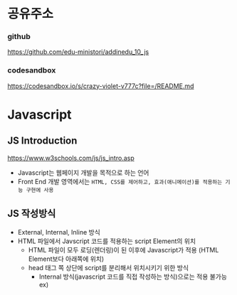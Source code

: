 # 공유주소

### github

https://github.com/edu-ministori/addinedu_10_js

### codesandbox

https://codesandbox.io/s/crazy-violet-v777c?file=/README.md

# Javascript

## JS Introduction

https://www.w3schools.com/js/js_intro.asp

- Javascript는 웹페이지 개발을 목적으로 하는 언어
- Front End 개발 영역에서는 `HTML, CSS를 제어하고, 효과(애니메이션)를 적용하는 기능 구현에 사용`

## JS 작성방식

- External, Internal, Inline 방식
- HTML 파일에서 Javscript 코드를 적용하는 script Element의 위치
  - HTML 파일이 모두 로딩(렌더링)이 된 이후에 Javascript가 적용
    (HTML Element보다 아래쪽에 위치)
  - head 태그 쪽 상단에 script를 분리해서 위치시키기 위한 방식
    - Internal 방식(javascript 코드를 직접 작성하는 방식)으로는 적용 불가능 ex) <script>...<script>
    - External 방식 : script 태그에 defer attribute를 사용
      - 상단에 위치하더라도 defer attribute를 사용하면, HTML Element가 모두 로딩된 이후에 javascript 코드를 실행

## Javascript 언어를 공부하는 방법(순서)

> 언어적 관점
>
> - 프로그래밍 언어 문법
> - 일반적 알고리즘
>
> 활용적 관점
>
> - 활용 목적 : 웹 개발, 소프트웨어 개발, 게임 개발 / 사용 소프트웨어의 목적

```
Ex)

웹 FrontEnd 개발 : Javascript
1) 언어적 관점 : Javascript 문법
2) 활용적 관점 : 브라우저, HTML, CSS 연관 관계 => 서비스 개발

게임 개발 => 유니티/언리얼엔진 게임엔진 소프트웨어 => C#/C++
1) 언어적 관점 : C#/C++ 문법
2) 활용적 관점 : 게임엔진 소프트웨어에 적용, 게임프로그래밍 최적화

```

## Javascript(ECMAScript) Version

- ES5
- ES6

## ES6에서 추가된 내용

- 변수 개념 확장
- class 개념 추가
- 함수 사용 방식 확장
- 프레임워크, 라이브러리(ReactJS, NodeJS)에 사용됨

## Javascript

### 문법

- 변수 / 데이터 / 연산자
- 명령문(구문)
- 함수
- 배열/객체/class
- 추가문법

### Javascript 활용

- 이벤트
- HTML, CSS 와의 관계(제어)

## Javascript 문법

### JS variables

https://www.w3schools.com/js/js_variables.asp

> 변수
>
> - 변하는 수
> - 수(값:데이터)가 저장되는 공간

```
변수정의(선언)키워드(예약어) 변수이름= 초기값;

var a = 10;
```

> var
>
> - 변수 선언
> - 변수 값 변경 가능

```
Naming 표기법
- 동일한 이름 여러번 사용될 수 없음
- 여러단어를 사용해서 네이밍을 할 때 단어와 단어를 구분 : 가독성

snake case : car_person_name - File/Folder
kebab case : car-person-name - HTML/ id, class
camel case : carPersonName - javascript 변수, 함수
pascal case : CarPersonName - javascript Class
```

### JS Let, Const

https://www.w3schools.com/js/js_let.asp
https://www.w3schools.com/js/js_const.asp

- ES6에서 추가된 변수 선언 키워드

```
let a = 0;

const b = 'a';
```

> let
>
> - 변수 선언
> - 초기화 변수 값 변경 가능

> const(constant)
>
> - 변수 선언
> - 초기화 변수 값 변경 불가능
> - 복잡한 데이터를 간단한 변수 이름으로 대체사용하기 위한 경우

### JS Data type

https://www.w3schools.com/js/js_datatypes.asp

- 숫자, 문자, 객체

> 숫자
>
> - 숫자 데이터 : 정수, 실수

> 문자
>
> - 문자 데이터 : 문자(character), 문자열(string)

> boolean(논리데이터)
>
> - 참(true), 거짓(false) 두 가지 결과 값을 가지고 있는 타입

> 배열
>
> - 데이터 여러개가 나열된 집합

> 객체
>
> - 데이터 집합

> Javascript 데이터 타입을 구분하지 않음
>
> - 변수 선언시 구분하지 않음
> - 데이터 상세 타입을 구분하지 않음

- js

```
var a = 1; // var - 값을 변경할 수 있는 변수 선언
let b = 1.5; // let - 값을 변경할 수 있는 변수 선언
let c = 'hello';
```

- java

```
int a = 1; // int - 정수형태의 값을 변경할 수 있는 변수 선언
short b = 1; // short - 2byte 크기의 정수형태의 값을 변경할 수 있는 변수 선언
float b = 1.1; // float - 실수형태의 값을 변경할 수 있는 변수 선언
String d = "hello" // String - 문자열 형태의 값을 변경할 수 있는 변수 선언
```

### JS operator(연산자)

> 할당 연산자

```
=
```

> 산술 연산자

```
+, *, /, -, %
% : 나머지 계산
Ex) 5 % 3 = 2

+ 연산자 활용
5 + 5 =  10
5 + 'a' = '5a' (연결연산)
```

> 비교 연산자
>
> - 결과값 : boolean(t/f)

```
== : 같다(크기)
=== : 같다(크기, 타입)
!= : 같지않다(크기)
!== : 같지않다(크기, 타입)
> : 크다
< : 작다
>= : 크거나 같다
<= : 작거나 같다
```

> 논리 연산자
>
> - 결과값 : boolean(t/f)

```
&& : AND
|| : OR ( | -> pipe)
! : NOT

a > 5 && a < 10 : a는 5보다 크고 10보다 작다
a < 5 || a > 10 : a는 5보다 작거나 10보다 크다
!(a < 5) : a가 5보다 작지 않다
```

> 산술 연산 + 할당 연산

```
a += 1 => a = a + 1
=> 변수 += 값 : 값만큼 일정한 증가 연산

a = a + 1;
a += 1;
a++; (증가연산)

a = a - 1;
a -= 1;
a--; (감소연산)

a++,a-- => 증감연산자
```

> 명령문(구문) : 프로그래밍 실행 흐름의 변화를 줄 수 있음
>
> - 분기문
> - 반복문

### JS Condition

https://www.w3schools.com/js/js_if_else.asp

> if : 조건문 / 분기문
>
> - 식의 결과값이 참이면 실행문 실행,

```
if(condition){
  실행문
}

condition : 결과값이 boolean 데이터인 식

if(a>10){} : a>10 => true/false

if(a+1){} : a+1 => 음수, 0, 양수 : 0(false) / 정수(true)

if(a){} : a => true / false or 0 / 정수

if(true){}

if(condition1) {
  실행문1
}else if(condition2){
  실행문2
}else{
  실행문3
}

else if : 필요시 사용, 여러번 반복 사용 가능
else : 필요시 사용, 마지막에 한번 사용 가능

```

### JS switch

https://www.w3schools.com/js/js_switch.asp

> switch : 분기문

```
switch(expresstion) {
  case 결과값1:
    실행문1;
    break;
  case 결과값2:
    실행문2;
    break;
  default:
    실행문3;
}

expresstion : 표현식, 결과값이 일반 데이터(숫자, 문자, 불리언)
```

### for loop (반복문)

https://www.w3schools.com/js/js_loop_for.asp

- for 반복문 : 반복 횟수를 정해서 반복 실행

```
for(statement1; statement2; statement3){

}

statement1 :  for 반복문 실행전 최소 1번 실행 구문
statement2 :  코드블럭을 실행하기 위한 조건식 구문
statement3 : 코드 블럭 실행 후 반복 실행되는 구문
=> 3개의 statement는 반복횟수를 결정하는데 연관되는 구문

for (let i = 0; i<3; i++){
  console.log('반복실행');
}

0) let i = 0 구문실행 => i = 0

1) i<3 비교식 실행 => true
2) 코드블럭 실행(1)
3) i++ 실행 => i = 1

1') i<3 => true
2') 코드블럭 실행(2)
3') i++ => i=2

1'') i<3 => true
2'') 코드블럭 실행(3)
3'') i++ => i = 3

1''') i<3 => false
반복 실행 종료

```

### break/ continue

- break

  - 루프 구문 바깥으로 빠져나가는 키워드(구문)

- continue
  - 해당 회차 실행을 건너뛰는 키워드(구문)

### while

- condition 이 true 일때만 반복실행하는 구문

```
while(condition){
  실행문
}
```

```
while 사용 예 : 로그인

** while(true){} => 무한루프
whlie(true){

  //로그인 시도
  if( 입력한 아이디 === 저장된 db 아이디 && 입력한 비밀번호 === 저장된 db 비밀번호){
    //로그인성공
    break;
  }
}
```

### JS function

https://www.w3schools.com/js/js_functions.asp

> 함수
>
> - 여러 실행 코드들을 하나로 묶어주는 역할
> - 특정 기능을 할 수 있는 코드 블럭 단위로 패키징
> - 특정 기능을 재사용하기 위해서 함수를 사용

> - 매개변수
>   - 함수에 넣어주는 재료
>   - 함수에 여러가지 매개변수를 넣어줌으로써 다양한 결과를 얻을 수 있음

> - return(반환값)
>   - 함수에서 처리된 결과 값
>   - 함수를 호출한 쪽으로 결과값을 되돌려줌

```
1. 함수선언
function 함수이름([매개변수]){
  // 실행 코드 블럭
  [리턴값]
}


2. 함수호출(실행)
함수이름();

** []: 생략가능
```

### JS Array(배열)

https://www.w3schools.com/js/js_arrays.asp

- 개수가 많은 데이터를 대표되는 하나의 변수 이름으로 저장할 때 사용하는 데이터 타입

```
배열 선언
const cars = ['volvo','bmw','saab'];

cars[0] => 'volvo'
cars[1] => 'bmw'
cars[2] => 'saab'

배열 변경
cars[0] = 'hyundai';


```
